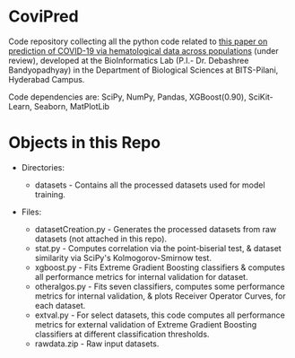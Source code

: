 # CoviPred

Code repository collecting all the python code related to [this paper on prediction of COVID-19 via hematological data across populations](https://doi.org/10.1101/2023.03.07.23286949) (under review), developed at the BioInformatics Lab (P.I.- Dr. Debashree Bandyopadhyay) in the Department of Biological Sciences at BITS-Pilani, Hyderabad Campus.

Code dependencies are: SciPy, NumPy, Pandas, XGBoost(0.90), SciKit-Learn, Seaborn, MatPlotLib




# Objects in this Repo

* Directories:
    * datasets - Contains all the processed datasets used for model training.


* Files:

    * datasetCreation.py - Generates the processed datasets from raw datasets (not attached in this repo).
    * stat.py - Computes correlation via the point-biserial test, & dataset similarity via SciPy's Kolmogorov-Smirnow test.
    * xgboost.py - Fits Extreme Gradient Boosting classifiers & computes all performance metrics for internal validation for dataset.
    * otheralgos.py - Fits seven classifiers, computes some performance metrics for internal validation, & plots Receiver Operator Curves, for each dataset.
    * extval.py - For select datasets, this code computes all performance metrics for external validation of Extreme Gradient Boosting classifiers at different classification thresholds.
    * rawdata.zip - Raw input datasets.
